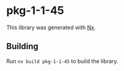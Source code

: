 # pkg-1-1-45

This library was generated with [Nx](https://nx.dev).

## Building

Run `nx build pkg-1-1-45` to build the library.
